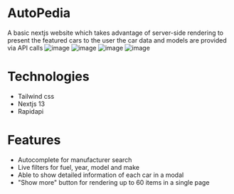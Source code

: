 # AutoPedia
A basic nextjs website which takes advantage of server-side rendering to present the featured cars to the user the car data and models are provided via API calls
![image](https://github.com/harshgarg99/AutoPedia/assets/111083578/a783a2f9-a128-4aac-8bac-d6d10163012b)
![image](https://github.com/harshgarg99/AutoPedia/assets/111083578/14cd8c2d-bb14-426e-b745-7dd672e9e9be)
![image](https://github.com/harshgarg99/AutoPedia/assets/111083578/55883346-184a-4ab5-bd5d-213d4155b3a1)
![image](https://github.com/harshgarg99/AutoPedia/assets/111083578/df70f18e-4eef-4768-9cf4-cbe182a3adb0)


# Technologies
- Tailwind css
- Nextjs 13
- Rapidapi

# Features
* Autocomplete for manufacturer search
* Live filters for fuel, year, model and make
* Able to show detailed information of each car in a modal
* "Show more" button for rendering up to 60 items in a single page
